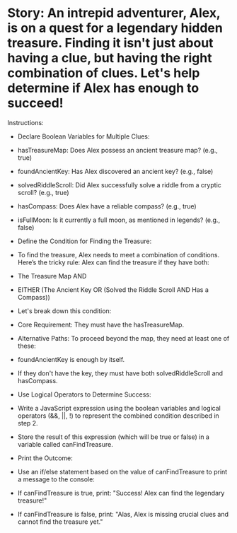 <h1>Story: An intrepid adventurer, Alex, is on a quest for a legendary hidden treasure. Finding it isn't just about having a clue, but having the right combination of clues. Let's help determine if Alex has enough to succeed!</h1>

Instructions:

* Declare Boolean Variables for Multiple Clues:

* hasTreasureMap: Does Alex possess an ancient treasure map? (e.g., true)
* foundAncientKey: Has Alex discovered an ancient key? (e.g., false)
* solvedRiddleScroll: Did Alex successfully solve a riddle from a cryptic scroll? (e.g., true)
* hasCompass: Does Alex have a reliable compass? (e.g., true)
* isFullMoon: Is it currently a full moon, as mentioned in legends? (e.g., false)
* Define the Condition for Finding the Treasure:
* To find the treasure, Alex needs to meet a combination of conditions. Here’s the tricky rule: Alex can find the treasure if they have both:
* The Treasure Map AND
* EITHER (The Ancient Key OR (Solved the Riddle Scroll AND Has a Compass))
* Let's break down this condition:

* Core Requirement: They must have the hasTreasureMap.
* Alternative Paths: To proceed beyond the map, they need at least one of these:
* foundAncientKey is enough by itself.
* If they don't have the key, they must have both solvedRiddleScroll and hasCompass.
* Use Logical Operators to Determine Success:
* Write a JavaScript expression using the boolean variables and logical operators (&&, ||, !) to represent the combined condition described in step 2.
* Store the result of this expression (which will be true or false) in a variable called canFindTreasure.
* Print the Outcome:
* Use an if/else statement based on the value of canFindTreasure to print a message to the console:
* If canFindTreasure is true, print: "Success! Alex can find the legendary treasure!"
* If canFindTreasure is false, print: "Alas, Alex is missing crucial clues and cannot find the treasure yet."
